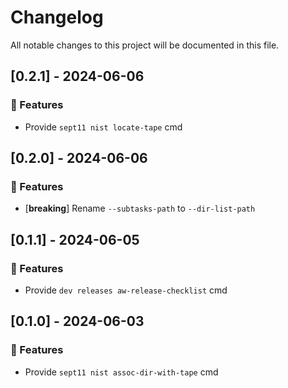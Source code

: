 # Changelog

All notable changes to this project will be documented in this file.

## [0.2.1] - 2024-06-06

### 🚀 Features

- Provide `sept11 nist locate-tape` cmd

## [0.2.0] - 2024-06-06

### 🚀 Features

- [**breaking**] Rename `--subtasks-path` to `--dir-list-path`

## [0.1.1] - 2024-06-05

### 🚀 Features

- Provide `dev releases aw-release-checklist` cmd

## [0.1.0] - 2024-06-03

### 🚀 Features

- Provide `sept11 nist assoc-dir-with-tape` cmd
